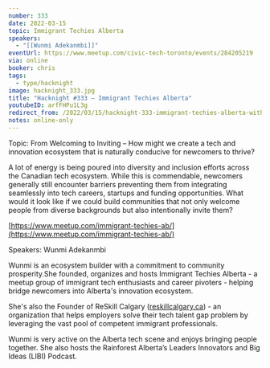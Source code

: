 ```yaml
---
number: 333
date: 2022-03-15
topic: Immigrant Techies Alberta
speakers:
  - "[[Wunmi Adekanmbi]]"
eventUrl: https://www.meetup.com/civic-tech-toronto/events/284205219
via: online
booker: chris
tags:
  - type/hacknight
image: hacknight_333.jpg
title: "Hacknight #333 – Immigrant Techies Alberta"
youtubeID: arfFHPu1L3g
redirect_from: /2022/03/15/hacknight-333-immigrant-techies-alberta-with-wunmi-adekanmbi/
notes: online-only
---
```


Topic:
From Welcoming to Inviting – How might we create a tech and innovation ecosystem that is naturally conducive for newcomers to thrive?

A lot of energy is being poured into diversity and inclusion efforts across the Canadian tech ecosystem. While this is commendable, newcomers generally still encounter barriers preventing them from integrating seamlessly into tech careers, startups and funding opportunities. What would it look like if we could build communities that not only welcome people from diverse backgrounds but also intentionally invite them?

[https://www.meetup.com/immigrant-techies-ab/](https://www.meetup.com/immigrant-techies-ab/)

Speakers:
Wunmi Adekanmbi

Wunmi is an ecosystem builder with a commitment to community prosperity.She founded, organizes and hosts Immigrant Techies Alberta - a meetup group of immigrant tech enthusiasts and career pivoters - helping bridge newcomers into Alberta's innovation ecosystem.

She's also the Founder of ReSkill Calgary ([reskillcalgary.ca](http://reskillcalgary.ca)) - an organization that helps employers solve their tech talent gap problem by leveraging the vast pool of competent immigrant professionals.

Wunmi is very active on the Alberta tech scene and enjoys bringing people together. She also hosts the Rainforest Alberta’s Leaders Innovators and Big Ideas (LIBI) Podcast.

